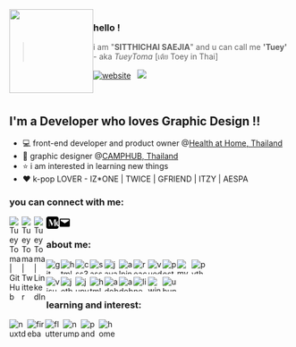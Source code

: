 <img width="150" height="150" align="left" src="https://firebasestorage.googleapis.com/v0/b/tmroom-wesite.appspot.com/o/Avatar.png?alt=media&token=96872862-fdb7-4ab4-8886-37b2c5bb9cc0">

### hello !
> i am "**SITTHICHAI SAEJIA**" and u can call me **'Tuey'** - aka _TueyToma_ [เต้ย Toey in Thai]

[![website](https://img.shields.io/badge/tueytoma.in.th-click-F5CA57?&style=for-the-badge)](https://tueytoma.in.th/)
&nbsp;
![](https://api.visitorbadge.io/api/VisitorHit?user=tueytoma&repo=tueytoma&labelColor=%23EDEDED&countColor=%233851A3)

<br>

## I'm a Developer who loves Graphic Design !!

- 💻 front-end developer and product owner @[Health at Home, Thailand][hah-website]
- 🎨 graphic designer @[CAMPHUB, Thailand][camphub-website]
- ⭐ i am interested in learning new things
- ❤️ k-pop LOVER - IZ*ONE | TWICE | GFRIEND | ITZY | AESPA

### you can connect with me:

[<img align="left" alt="TueyToma | GitHub" width="22px" src="https://cdn.jsdelivr.net/npm/simple-icons@3.13.0/icons/github.svg" />][github]
[<img align="left" alt="TueyToma | Twitter" width="22px" src="https://cdn.jsdelivr.net/npm/simple-icons@v3/icons/twitter.svg" />][twitter]
[<img align="left" alt="TueyToma | LinkedIn" width="22px" src="https://cdn.jsdelivr.net/npm/simple-icons@v3/icons/linkedin.svg" />][linkedin]
[<img align="left" alt="TueyToma | Medium" width="22px" src="https://raw.githubusercontent.com/simple-icons/simple-icons/5c924ac18d01b2786856d144afc65d581919ada8/icons/medium.svg" />][medium]
[<img align="left" alt="TueyToma | Email" width="22px" src="https://raw.githubusercontent.com/Automattic/social-logos/master/svg-min/mail.svg" />][email]

<br>

### about me:

[<img align="left" height="26" width="26" alt="git" src="https://cdn.jsdelivr.net/npm/simple-icons@v5/icons/git.svg" />](a 'Git')
[<img align="left" height="26" width="26" alt="html5" src="https://cdn.jsdelivr.net/npm/simple-icons@v5/icons/html5.svg" />](a 'HTML5')
[<img align="left" height="26" width="26" alt="css3" src="https://cdn.jsdelivr.net/npm/simple-icons@v5/icons/css3.svg" />](a 'CSS3')
[<img align="left" height="26" width="26" alt="sass" src="https://cdn.jsdelivr.net/npm/simple-icons@v5/icons/sass.svg" />](a 'Sass')
[<img align="left" height="26" width="26" alt="javascript" src="https://cdn.jsdelivr.net/npm/simple-icons@v5/icons/javascript.svg" />](a 'JavaScript')
[<img align="left" height="26" width="26" alt="alpinedotjs" src="https://cdn.jsdelivr.net/npm/simple-icons@v5/icons/alpinedotjs.svg" />](a 'Alpine.js')
[<img align="left" height="26" width="26" alt="react" src="https://cdn.jsdelivr.net/npm/simple-icons@v5/icons/react.svg" />](a 'React')
[<img align="left" height="26" width="26" alt="vuedotjs" src="https://cdn.jsdelivr.net/npm/simple-icons@v5/icons/vuedotjs.svg" />](a 'Vue.js')
[<img align="left" height="26" width="26" alt="postgresql" src="https://cdn.jsdelivr.net/npm/simple-icons@v5/icons/postgresql.svg" />](a 'PostgreSQL')
[<img align="left" height="26" width="26" alt="mysql" src="https://cdn.jsdelivr.net/npm/simple-icons@v5/icons/mysql.svg" />](a 'MySQL')
[<img align="left" height="26" width="26" alt="python" src="https://cdn.jsdelivr.net/npm/simple-icons@v5/icons/python.svg" />](a 'Python3')
<br>

[<img align="left" height="26" width="26" alt="visualstudiocode" src="https://cdn.jsdelivr.net/npm/simple-icons@v5/icons/visualstudiocode.svg" />](a 'Visual Studio Code')
[<img align="left" height="26" width="26" alt="jetbrains" src="https://cdn.jsdelivr.net/npm/simple-icons@v5/icons/jetbrains.svg" />](a 'JetBrains')
[<img align="left" height="26" width="26" alt="jupyter" src="https://cdn.jsdelivr.net/npm/simple-icons@v5/icons/jupyter.svg" />](a 'Jupyter')
[<img align="left" height="26" width="26" alt="html5" src="https://cdn.jsdelivr.net/npm/simple-icons@v5/icons/figma.svg" />](a 'figma')
[<img align="left" height="26" width="26" alt="adobephotoshop" src="https://cdn.jsdelivr.net/npm/simple-icons@v5/icons/adobephotoshop.svg" />](a 'Adobe Photoshop')
[<img align="left" height="26" width="26" alt="adobeillustrator" src="https://cdn.jsdelivr.net/npm/simple-icons@v5/icons/adobeillustrator.svg" />](a 'Adobe Illustrator')
[<img align="left" height="26" width="26" alt="line" src="https://cdn.jsdelivr.net/npm/simple-icons@v5/icons/line.svg" />](a 'LINE')
[<img align="left" height="26" width="26" alt="windows" src="https://cdn.jsdelivr.net/npm/simple-icons@v5/icons/windows.svg" />](a 'Windows')
[<img align="left" height="26" width="26" alt="ubuntu" src="https://cdn.jsdelivr.net/npm/simple-icons@v5/icons/ubuntu.svg" />](a 'Ubuntu')

<br>

### learning and interest:
[<img align="left" height="32" width="32" alt="nuxtdotjs" src="https://cdn.jsdelivr.net/npm/simple-icons@v5/icons/nuxtdotjs.svg" />](a 'Nuxt.js')
[<img align="left" height="32" width="32" alt="firebase" src="https://cdn.jsdelivr.net/npm/simple-icons@v5/icons/firebase.svg" />](a 'Firebase')
[<img align="left" height="32" width="32" alt="flutter" src="https://cdn.jsdelivr.net/npm/simple-icons@v5/icons/flutter.svg" />](a 'Flutter')
[<img align="left" height="32" width="32" alt="numpy" src="https://cdn.jsdelivr.net/npm/simple-icons@v5/icons/numpy.svg" />](a 'Numpy')
[<img align="left" height="32" width="32" alt="pandas" src="https://cdn.jsdelivr.net/npm/simple-icons@v5/icons/pandas.svg" />](a 'Pandas')
[<img align="left" height="32" width="32" alt="homeassistant" src="https://cdn.jsdelivr.net/npm/simple-icons@v5/icons/homeassistant.svg" />](a 'Home Assistant')

<br><br><br>
<!-- 
## This is My Stats
![tueytoma's GitHub stats](https://github-readme-stats.vercel.app/api?username=tueytoma&count_private=true) -->

<!-- [![tueytoma's GitHub stats](https://raw.githubusercontent.com/tueytoma/github-stats-transparent/output/generated/overview.svg)]()
[![tueytoma's GitHub stats](https://raw.githubusercontent.com/tueytoma/github-stats-transparent/output/generated/languages.svg)]() -->


[website]: https://tueytoma.in.th/
[hah-website]: https://healthathome.in.th/en/
[camphub-website]: https://www.camphub.in.th/
[github]: https://github.com/tueytoma
[twitter]: https://twitter.com/TueyToma
[linkedin]: https://www.linkedin.com/in/sitthichai-saejia-8805a0142/
[medium]: https://medium.com/@tueytoma
[email]: mailto:tuey.sitthichai+contact@gmail.com?subject=hello_i'm_from_github_profile!

